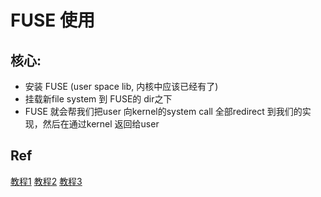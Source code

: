 # FUSE 使用

## 核心:
* 安装 FUSE (user space lib, 内核中应该已经有了)
* 挂载新file system 到 FUSE的 dir之下
* FUSE 就会帮我们把user 向kernel的system call 全部redirect 到我们的实现，然后在通过kernel 返回给user


## Ref
[教程1](http://www.cnblogs.com/HGtz2222/archive/2012/05/03/2481279.html)
[教程2](http://ouonline.net/building-your-own-fs-with-fuse-1)
[教程3](http://blog.csdn.net/pc620/article/details/6059118)